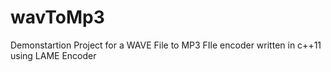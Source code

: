 # wavToMp3
Demonstartion Project for a WAVE File to MP3 FIle encoder written in c++11 using LAME Encoder
